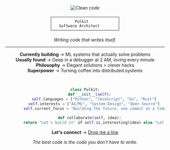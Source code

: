 <div align="center">

![Clean code](https://media.giphy.com/media/ZVik7pBtu9dNS/giphy.gif)

<div align="center">
    
```
┌─────────────────────────────┐
│          Pulkit             │
│   Software Architect        │
└─────────────────────────────┘
```

*Writing code that writes itself.*

</div>

---

**Currently building** → ML systems that actually solve problems  
**Usually found** → Deep in a debugger at 2 AM, loving every minute  
**Philosophy** → Elegant solutions > clever hacks  
**Superpower** → Turning coffee into distributed systems  

<br>

```python
class Pulkit:
    def __init__(self):
        self.languages = ["Python", "JavaScript", "Go", "Rust"]
        self.interests = ["AI/ML", "System Design", "Open Source"]
        self.current_focus = "Building the future, one commit at a time"
    
    def collaborate(self, idea):
        return "Let's build it" if self.is_interesting(idea) else "Let's make it interesting"
```

<div align="center">

**Let's connect** → [Drop me a line](mailto:your-email@domain.com)

*The best code is the code you don't have to write.*

</div>
